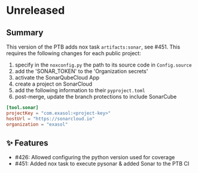 # Unreleased

## Summary

This version of the PTB adds nox task `artifacts:sonar`, see #451.
This requires the following changes for each public project:
1. specify in the `noxconfig.py` the path to its source code in `Config.source`
2. add the 'SONAR_TOKEN' to the 'Organization secrets' 
3. activate the SonarQubeCloud App
4. create a project on SonarCloud
5. add the following information to their `pyproject.toml`
6. post-merge, update the branch protections to include SonarCube
```toml
[tool.sonar]
projectKey = "com.exasol:<project-key>"
hostUrl = "https://sonarcloud.io"
organization = "exasol"
```

## ✨ Features

* #426: Allowed configuring the python version used for coverage
* #451: Added nox task to execute pysonar & added Sonar to the PTB CI
